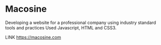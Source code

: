 # Macosine
Developing a website for a professional company using industry standard tools and practices
Used Javascript, HTML and CSS3.

LINK
https://macosine.com
